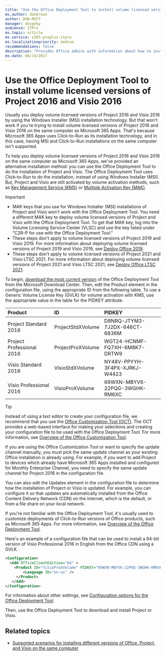 ```yaml
---
title: "Use the Office Deployment Tool to install volume licensed versions of Project 2016 and Visio 2016"
ms.author: danbrown
author: DHB-MSFT
manager: dougeby
audience: ITPro
ms.topic: article
ms.service: o365-proplus-itpro
ms.localizationpriority: medium
recommendations: false
description: "Provides Office admins with information about how to install volume licensed versions of Project 2016 and Visio 2016 on the same computer with Microsoft 365 Apps by using the Office Deployment Tool."
ms.date: 08/14/2017
---
```


# Use the Office Deployment Tool to install volume licensed versions of Project 2016 and Visio 2016 

Usually you deploy volume licensed versions of Project 2016 and Visio 2016 by using the Windows Installer (MSI) installation technology. But that won't work if you're trying to install volume licensed versions of Project 2016 and Visio 2016 on the same computer as Microsoft 365 Apps. That's because Microsoft 365 Apps uses Click-to-Run as its installation technology, and in this case, having MSI and Click-to-Run installations on the same computer isn't supported.

To help you deploy volume licensed versions of Project 2016 and Visio 2016 on the same computer as Microsoft 365 Apps, we've provided an alternative installation method: you can use the Office Deployment Tool to do the installation of Project and Visio. The Office Deployment Tool uses Click-to-Run to do the installation, instead of using Windows Installer (MSI). But, Project and Visio are still activated by volume activation methods, such as [Key Management Service (KMS)](vlactivation/activate-office-by-using-kms.md) or [Multiple Activation Key (MAK)](vlactivation/activate-office-by-using-mak.md). 

> [!IMPORTANT]
> - MAK keys that you use for Windows Installer (MSI) installations of Project and Visio won't work with the Office Deployment Tool. You need a different MAK key to deploy volume licensed versions of Project and Visio with the Office Deployment Tool. To get that MAK key, log into the Volume Licensing Service Center (VLSC) and use the key listed under "C2R-P for use with the Office Deployment Tool." 
> - These steps don't apply to volume licensed versions of Project 2019 and Visio 2019. For more information about deploying volume licensed versions of Project 2019 and Visio 2019, see [Deploy Office 2019](office2019/deploy.md).
> - These steps don't apply to volume licensed versions of Project 2021 and Visio LTSC 2021. For more information about deploying volume licensed versions of Project 2021 and Visio LTSC 2021, see [Deploy Office LTSC 2021](ltsc2021/deploy.md).

To begin, [download the most current version](https://go.microsoft.com/fwlink/p/?LinkID=626065) of the Office Deployment Tool from the Microsoft Download Center. Then, edit the Product element in the configuration file, using the appropriate ID from the following table. To use a Generic Volume License Key (GVLK) for volume activation with KMS, use the appropriate value in the table for the PIDKEY attribute.

|**Product**|**ID**|**PIDKEY**|
|:-----|:-----|:-----|
|Project Standard 2016  <br/> |ProjectStdXVolume  <br/> |D8NRQ-JTYM3-7J2DX-646CT-6836M  <br/> |
|Project Professional 2016  <br/> |ProjectProXVolume  <br/> |WGT24-HCNMF-FQ7XH-6M8K7-DRTW9  <br/> |
|Visio Standard 2016  <br/> |VisioStdXVolume  <br/> |NY48V-PPYYH-3F4PX-XJRKJ-W4423  <br/> |
|Visio Professional 2016  <br/> |VisioProXVolume  <br/> |69WXN-MBYV6-22PQG-3WGHK-RM6XC  <br/> |

> [!TIP]
> Instead of using a text editor to create your configuration file, we recommend that you use the [Office Customization Tool (OCT)](https://config.office.com). The OCT provides a web-based interface for making your selections and creating your configuration file to be used with the Office Deployment Tool. For more information, see [Overview of the Office Customization Tool](admincenter/overview-office-customization-tool.md).

If you are using the Office Customization Tool or want to specify the update channel manually, you must pick the same update channel as your existing Office installation is already using. For example, if you want to add Project to devices which already have Microsoft 365 Apps installed and configured for Monthly Enterprise Channel, you need to specify the same update channel for Project 2016 in the configuration file.

You can also edit the Updates element in the configuration file to determine how the installation of Project or Visio is updated. For example, you can configure it so that updates are automatically installed from the Office Content Delivery Network (CDN) on the internet, which is the default, or from a file share on your local network.

If you're not familiar with the Office Deployment Tool, it's usually used to customize deployments of Click-to-Run versions of Office products, such as Microsoft 365 Apps. For more information, see [Overview of the Office Deployment Tool](overview-office-deployment-tool.md). 

Here's an example of a configuration file that can be used to install a 64-bit version of Visio Professional 2016 in English from the Office CDN using a GVLK. 

```xml
<Configuration>
  <Add OfficeClientEdition="64" >
    <Product ID="VisioProXVolume" PIDKEY="69WXN-MBYV6-22PQG-3WGHK-RM6XC">
        <Language ID="en-us" />
     </Product>
   </Add>  
</Configuration>
```

For information about other settings, see [Configuration options for the Office Deployment Tool](office-deployment-tool-configuration-options.md).

Then, use the Office Deployment Tool to download and install Project or Visio.


## Related topics

- [Supported scenarios for installing different versions of Office, Project, and Visio on the same computer](install-different-office-visio-and-project-versions-on-the-same-computer.md)
